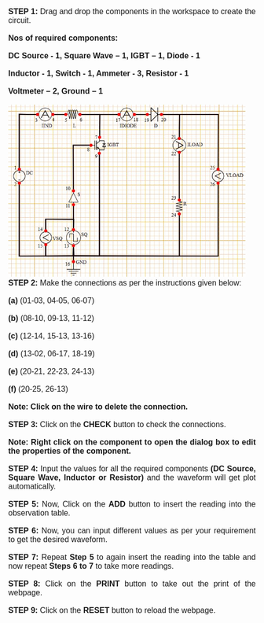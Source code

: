 
<div style="font-family: 'Nunito Sans', sans-serif; font-size: 16px;text-align: justify;">
<b>STEP 1:</b> Drag and drop the components in the workspace to create the circuit.<br /><br />
<b> Nos of required components: </b><br /><br />
<b>DC Source - 1, Square Wave – 1, IGBT – 1, Diode - 1</b><br /><br />
<b>Inductor - 1, Switch - 1, Ammeter - 3, Resistor - 1</b><br /><br />
<b>Voltmeter – 2, Ground – 1</b><br /><br />
<img src="images/chopercir.jpg" height="350px"></br>
<b>STEP 2:</b> Make the connections as per the instructions given below:<br /><br />
<b>(a)</b> (01-03, 04-05, 06-07)<br /><br />
<b>(b)</b> (08-10, 09-13, 11-12)<br /><br />
<b>(c)</b> (12-14, 15-13, 13-16)<br /><br />
<b>(d)</b> (13-02, 06-17, 18-19)<br /><br />
<b>(e)</b> (20-21, 22-23, 24-13)<br /><br />
<b>(f)</b> (20-25, 26-13)<br /><br />
<b>Note: Click on the wire to delete the connection.</b><br /><br />
<b>STEP 3:</b> Click on the <b>CHECK</b> button to check the connections.
<br/><br/>
<b>Note: Right click on the component to open the dialog box to edit the properties of the component.</b><br /><br />
<b>STEP 4:</b> Input the values for all the required components <b>(DC Source, Square Wave, Inductor or Resistor)</b> and the waveform will get plot automatically.<br /><br />
<b>STEP 5:</b> Now, Click on the <b>ADD</b> button to insert the reading into the observation table.<br /><br />
<b>STEP 6:</b> Now, you can input different values as per your requirement to get the desired waveform.<br /><br />
<b>STEP 7:</b> Repeat <b>Step 5</b> to again insert the reading into the table and now repeat <b>Steps 6 to 7</b> to take more readings.<br /><br />
<b>STEP 8:</b> Click on the <b>PRINT</b> button to take out the print of the webpage.
<br /><br />
<b>STEP 9:</b> Click on the <b>RESET</b> button to reload the webpage.

</div>